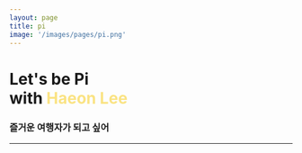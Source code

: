 ```yaml
---
layout: page
title: pi
image: '/images/pages/pi.png'
---
```


# Let's be Pi <br/>with <span style="color:#fae383">Haeon Lee</span>
### 즐거운 여행자가 되고 싶어
---

